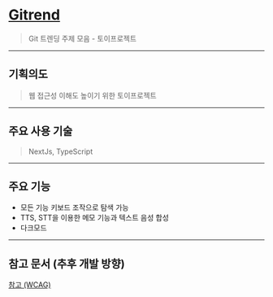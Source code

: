 # [Gitrend](https://www.gitrend.site/)
> Git 트렌딩 주제 모음 - 토이프로젝트
---
## 기획의도
> 웹 접근성 이해도 높이기 위한 토이프로젝트
---
## 주요 사용 기술
> NextJs, TypeScript
---
## 주요 기능
- 모든 기능 키보드 조작으로 탐색 가능
- TTS, STT을 이용한 메모 기능과 텍스트 음성 합성
- 다크모드
---
## 참고 문서 (추후 개발 방향)
[참고 (WCAG)](http://www.kwacc.or.kr/WAI/wcag21/#contrast-minimum)
